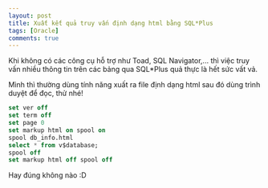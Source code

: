 ```yaml
---
layout: post
title: Xuất kết quả truy vấn định dạng html bằng SQL*Plus
tags: [Oracle]
comments: true
---
```


Khi không có các công cụ hỗ trợ như Toad, SQL Navigator,... thì việc truy vấn nhiều thông tin trên các bảng qua SQL*Plus quả thực là hết sức vất vả.

Mình thì thường dùng tính năng xuất ra file định dạng html sau đó dùng trình duyệt để đọc, thử nhé! 

```sql
set ver off
set term off
set page 0
set markup html on spool on
spool db_info.html
select * from v$database;
spool off
set markup html off spool off
```

Hay đúng không nào :D
